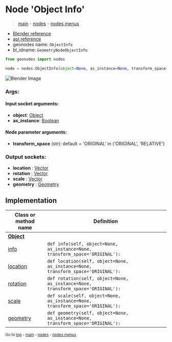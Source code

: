 # Node 'Object Info'

> [main](../structure.md) - [nodes](nodes.md) - [nodes menus](nodes_menus.md)

- [Blender reference](https://docs.blender.org/manual/en/latest/modeling/geometry_nodes/input/object_info.html)
- [api reference](https://docs.blender.org/api/current/bpy.types.GeometryNodeObjectInfo.html)
- geonodes name: `ObjectInfo`
- bl_idname: `GeometryNodeObjectInfo`

```python
from geonodes import nodes

node = nodes.ObjectInfo(object=None, as_instance=None, transform_space='ORIGINAL')
```

![Blender Image](https://docs.blender.org/manual/en/latest/_images/node-types_GeometryNodeObjectInfo.webp)

### Args:

#### Input socket arguments:

- **object**: [Object](Object.md)
- **as_instance**: [Boolean](Boolean.md)

#### Node parameter arguments:

- **transform_space** (str): default = 'ORIGINAL' in ('ORIGINAL', 'RELATIVE')

### Output sockets:

- **location** : [Vector](Vector.md)
- **rotation** : [Vector](Vector.md)
- **scale** : [Vector](Vector.md)
- **geometry** : [Geometry](Geometry.md)

## Implementation

| Class or method name | Definition |
|----------------------|------------|
| **[Object](Object.md)** |
| [info](Object.md#info) | `def info(self, object=None, as_instance=None, transform_space='ORIGINAL'):` |
| [location](Object.md#location) | `def location(self, object=None, as_instance=None, transform_space='ORIGINAL'):` |
| [rotation](Object.md#rotation) | `def rotation(self, object=None, as_instance=None, transform_space='ORIGINAL'):` |
| [scale](Object.md#scale) | `def scale(self, object=None, as_instance=None, transform_space='ORIGINAL'):` |
| [geometry](Object.md#geometry) | `def geometry(self, object=None, as_instance=None, transform_space='ORIGINAL'):` |
<sub>Go to [top](#node-Object-Info) - [main](../structure.md) - [nodes](nodes.md) - [nodes menus](nodes_menus.md)</sub>

